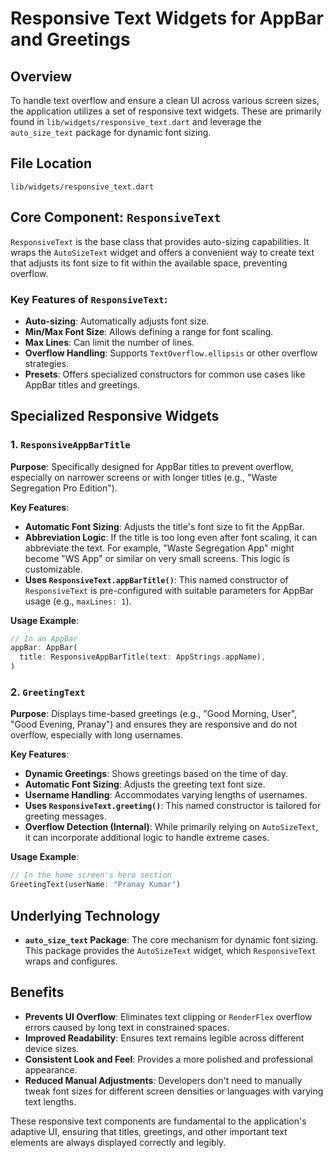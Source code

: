 # Responsive Text Widgets for AppBar and Greetings

## Overview

To handle text overflow and ensure a clean UI across various screen sizes, the application utilizes a set of responsive text widgets. These are primarily found in `lib/widgets/responsive_text.dart` and leverage the `auto_size_text` package for dynamic font sizing.

## File Location

`lib/widgets/responsive_text.dart`

## Core Component: `ResponsiveText`

`ResponsiveText` is the base class that provides auto-sizing capabilities. It wraps the `AutoSizeText` widget and offers a convenient way to create text that adjusts its font size to fit within the available space, preventing overflow.

### Key Features of `ResponsiveText`:
- **Auto-sizing**: Automatically adjusts font size.
- **Min/Max Font Size**: Allows defining a range for font scaling.
- **Max Lines**: Can limit the number of lines.
- **Overflow Handling**: Supports `TextOverflow.ellipsis` or other overflow strategies.
- **Presets**: Offers specialized constructors for common use cases like AppBar titles and greetings.

## Specialized Responsive Widgets

### 1. `ResponsiveAppBarTitle`

**Purpose**: Specifically designed for AppBar titles to prevent overflow, especially on narrower screens or with longer titles (e.g., "Waste Segregation Pro Edition").

**Key Features**:
- **Automatic Font Sizing**: Adjusts the title's font size to fit the AppBar.
- **Abbreviation Logic**: If the title is too long even after font scaling, it can abbreviate the text. For example, "Waste Segregation App" might become "WS App" or similar on very small screens. This logic is customizable.
- **Uses `ResponsiveText.appBarTitle()`**: This named constructor of `ResponsiveText` is pre-configured with suitable parameters for AppBar usage (e.g., `maxLines: 1`).

**Usage Example**:
```dart
// In an AppBar
appBar: AppBar(
  title: ResponsiveAppBarTitle(text: AppStrings.appName),
)
```

### 2. `GreetingText`

**Purpose**: Displays time-based greetings (e.g., "Good Morning, User", "Good Evening, Pranay") and ensures they are responsive and do not overflow, especially with long usernames.

**Key Features**:
- **Dynamic Greetings**: Shows greetings based on the time of day.
- **Automatic Font Sizing**: Adjusts the greeting text font size.
- **Username Handling**: Accommodates varying lengths of usernames.
- **Uses `ResponsiveText.greeting()`**: This named constructor is tailored for greeting messages.
- **Overflow Detection (Internal)**: While primarily relying on `AutoSizeText`, it can incorporate additional logic to handle extreme cases.

**Usage Example**:
```dart
// In the home screen's hero section
GreetingText(userName: "Pranay Kumar")
```

## Underlying Technology

- **`auto_size_text` Package**: The core mechanism for dynamic font sizing. This package provides the `AutoSizeText` widget, which `ResponsiveText` wraps and configures.

## Benefits

- **Prevents UI Overflow**: Eliminates text clipping or `RenderFlex` overflow errors caused by long text in constrained spaces.
- **Improved Readability**: Ensures text remains legible across different device sizes.
- **Consistent Look and Feel**: Provides a more polished and professional appearance.
- **Reduced Manual Adjustments**: Developers don't need to manually tweak font sizes for different screen densities or languages with varying text lengths.

These responsive text components are fundamental to the application's adaptive UI, ensuring that titles, greetings, and other important text elements are always displayed correctly and legibly. 